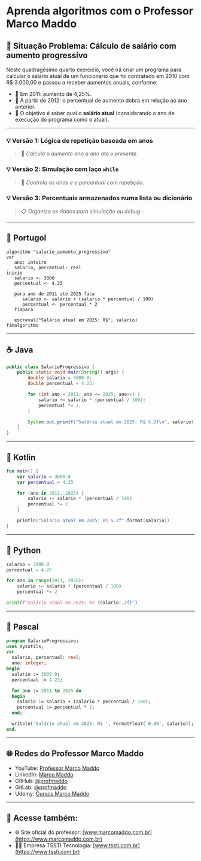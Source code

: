 # Aprenda algoritmos com o Professor Marco Maddo

## 🧠 Situação Problema: Cálculo de salário com aumento progressivo

Neste quadragésimo quarto exercício, você irá criar um programa para calcular o salário atual de um funcionário que foi contratado em 2010 com R$ 3.000,00 e passou a receber aumentos anuais, conforme:

- 🏁 Em 2011: aumento de 4,25%.
- 🔁 A partir de 2012: o percentual de aumento dobra em relação ao ano anterior.
- 🎯 O objetivo é saber qual o **salário atual** (considerando o ano de execução do programa como o atual).

---

### 💡 Versão 1: Lógica de repetição baseada em anos
> 📅 *Calcula o aumento ano a ano até o presente.*

### 💡 Versão 2: Simulação com laço `while`
> 🔄 *Controla os anos e o percentual com repetição.*

### 💡 Versão 3: Percentuais armazenados numa lista ou dicionário
> 📋 *Organiza os dados para simulação ou debug.*

---

## 💬 Portugol

```portugol
algoritmo "salario_aumento_progressivo"
var
   ano: inteiro
   salario, percentual: real
inicio
   salario <- 3000
   percentual <- 4.25

   para ano de 2011 ate 2025 faca
      salario <- salario + (salario * percentual / 100)
      percentual <- percentual * 2
   fimpara

   escreval("Salário atual em 2025: R$", salario)
fimalgoritmo
```

---

## ☕ Java

```java
public class SalarioProgressivo {
    public static void main(String[] args) {
        double salario = 3000.0;
        double percentual = 4.25;

        for (int ano = 2011; ano <= 2025; ano++) {
            salario += salario * (percentual / 100);
            percentual *= 2;
        }

        System.out.printf("Salário atual em 2025: R$ %.2f\n", salario);
    }
}
```

---

## 💙 Kotlin

```kotlin
fun main() {
    var salario = 3000.0
    var percentual = 4.25

    for (ano in 2011..2025) {
        salario += salario * (percentual / 100)
        percentual *= 2
    }

    println("Salário atual em 2025: R$ %.2f".format(salario))
}
```

---

## 🐍 Python

```python
salario = 3000.0
percentual = 4.25

for ano in range(2011, 2026):
    salario += salario * (percentual / 100)
    percentual *= 2

print(f"Salário atual em 2025: R$ {salario:.2f}")
```

---

## 🧙 Pascal

```pascal
program SalarioProgressivo;
uses sysutils;
var
  salario, percentual: real;
  ano: integer;
begin
  salario := 3000.0;
  percentual := 4.25;

  for ano := 2011 to 2025 do
  begin
    salario := salario + (salario * percentual / 100);
    percentual := percentual * 2;
  end;

  writeln('Salário atual em 2025: R$ ', FormatFloat('0.00', salario));
end.
```

---

## 🌐 Redes do Professor Marco Maddo

- YouTube: [Professor Marco Maddo](https://www.youtube.com/@ProfessorMarcoMaddo)
- LinkedIn: [Marco Maddo](https://www.linkedin.com/in/marcomaddo/)
- GitHub: [@profmaddo](https://github.com/profmaddo)
- GitLab: [@profmaddo](https://gitlab.com/profmaddo)
- Udemy: [Cursos Marco Maddo](https://www.udemy.com/user/marcomaddo/)

---

## 🚀 Acesse também:

- 🌐 Site oficial do professor: [www.marcomaddo.com.br](https://www.marcomaddo.com.br)
- 🧑‍💼 Empresa TSSTI Tecnologia: [www.tssti.com.br](https://www.tssti.com.br)
